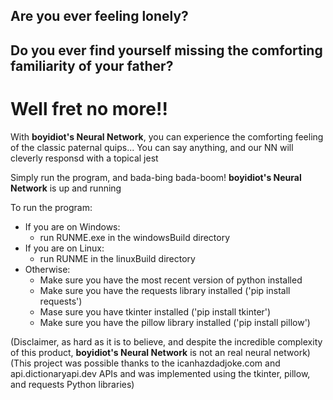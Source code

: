 ## Are you ever feeling lonely?
## Do you ever find yourself missing the comforting familiarity of your father?

# Well fret no more!!
With **boyidiot's Neural Network**, you can experience the comforting feeling of the classic paternal quips...
You can say anything, and our NN will cleverly responsd with a topical jest

Simply run the program, and bada-bing bada-boom! **boyidiot's Neural Network** is up and running

To run the program:
- If you are on Windows:
  - run RUNME.exe in the windowsBuild directory
- If you are on Linux:
  - run RUNME in the linuxBuild directory
- Otherwise:
  - Make sure you have the most recent version of python installed
  - Make sure you have the requests library installed ('pip install requests')
  - Mase sure you have tkinter installed ('pip install tkinter')
  - Make sure you have the pillow library installed ('pip install pillow')



(Disclaimer, as hard as it is to believe, and despite the incredible complexity of this product, **boyidiot's Neural Network** is not an real neural network)
(This project was possible thanks to the icanhazdadjoke.com and api.dictionaryapi.dev APIs and was implemented using the tkinter, pillow, and requests Python libraries)
